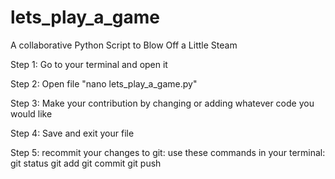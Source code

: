 # lets_play_a_game
A collaborative Python Script to Blow Off a Little Steam


Step 1: 
Go to your terminal and open it

Step 2: 
Open file "nano lets_play_a_game.py"

Step 3:
Make your contribution by changing or adding whatever code you would like

Step 4:
Save and exit your file

Step 5:
recommit your changes to git:
use these commands in your terminal:
  git status
  git add <filename>
  git commit
  git push
